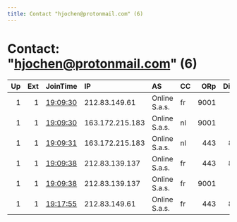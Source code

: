 ```yaml
---
title: Contact "hjochen@protonmail.com" (6)
---
```


# Contact: "hjochen@protonmail.com" (6)

|   Up |   Ext | JoinTime                                                                                            | IP              | AS            | CC   |   ORp |   Dirp | OS    | Version   | Nickname   |   eFamMembers |
|-----:|------:|:----------------------------------------------------------------------------------------------------|:----------------|:--------------|:-----|------:|-------:|:------|:----------|:-----------|--------------:|
|    1 |     1 | [19:09:30](https://metrics.torproject.org/rs.html#details/04D3691F4BA877D309D0AC1C55967ACA87EFC11D) | 212.83.149.61   | Online S.a.s. | fr   |  9001 |      0 | Linux | 0.4.1.6   | jochen8    |             8 |
|    1 |     1 | [19:09:30](https://metrics.torproject.org/rs.html#details/CF3A73E702F725492716B38ED0D9753BE5EFC2C7) | 163.172.215.183 | Online S.a.s. | nl   |  9001 |      0 | Linux | 0.4.1.6   | jochen6    |             8 |
|    1 |     1 | [19:09:31](https://metrics.torproject.org/rs.html#details/A5113A836DBBD80EBD23B579E353AC01A3EFD652) | 163.172.215.183 | Online S.a.s. | nl   |   443 |     80 | Linux | 0.4.1.6   | jochen5    |             8 |
|    1 |     1 | [19:09:38](https://metrics.torproject.org/rs.html#details/6A28046408FAC3261362AA754BA7AE6CBA77B440) | 212.83.139.137  | Online S.a.s. | fr   |   443 |     80 | Linux | 0.4.1.6   | jochen3    |             8 |
|    1 |     1 | [19:09:38](https://metrics.torproject.org/rs.html#details/FC9788163DA1B703E254EEA289D737F2F246722D) | 212.83.139.137  | Online S.a.s. | fr   |  9001 |      0 | Linux | 0.4.1.6   | jochen4    |             8 |
|    1 |     1 | [19:17:55](https://metrics.torproject.org/rs.html#details/0D8BBBFC7E761873F8D23CFC6CF5F641B9D5B7BB) | 212.83.149.61   | Online S.a.s. | fr   |   443 |     80 | Linux | 0.4.1.6   | jochen7    |             8 |

